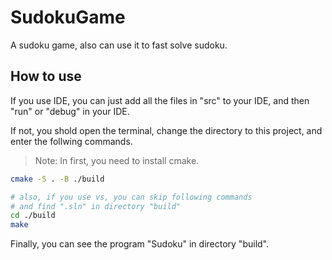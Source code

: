 # SudokuGame
A sudoku game, also can use it to fast solve sudoku.

## How to use
If you use IDE, you can just add all the files in "src" to your IDE, and then "run" or "debug" in your IDE.

If not, you shold open the terminal, change the directory to this project, and enter the follwing commands.
> Note: In first, you need to install cmake.
```bash
cmake -S . -B ./build

# also, if you use vs, you can skip following commands
# and find ".sln" in directory "build"
cd ./build
make
```
Finally, you can see the program "Sudoku" in directory "build".
